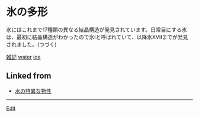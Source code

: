 # 氷の多形

[](https://youtu.be/UFGiBKYxHlw)



氷にはこれまで17種類の異なる結晶構造が発見されています。日常目にする氷は、最初に結晶構造がわかったので氷Iと呼ばれていて、以降氷XVIIまでが発見されました。(つづく)



[雑記](雑記.md) [water](water.md) [ice](ice.md)



## Linked from

* [水の特異な物性](水の特異な物性.md)


----
[Edit](https://github.com/vitroid/vitroid.github.io/edit/master/MD/氷の多形.md)
